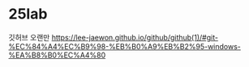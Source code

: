 # 25lab
깃허브 오랜만
https://lee-jaewon.github.io/github/github(1)/#git-%EC%84%A4%EC%B9%98-%EB%B0%A9%EB%B2%95-windows-%EA%B8%B0%EC%A4%80
